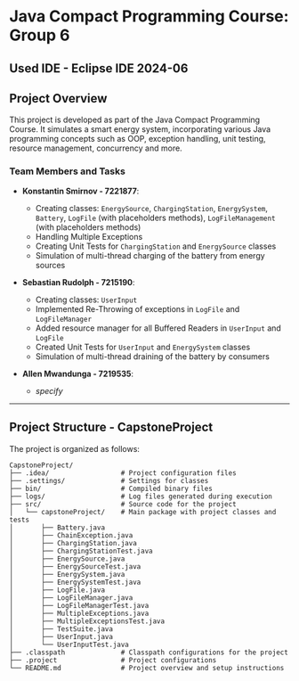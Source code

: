 # Java Compact Programming Course: Group 6
## Used IDE - Eclipse IDE 2024-06

## Project Overview

This project is developed as part of the Java Compact Programming Course. It simulates a smart energy system, incorporating various Java programming concepts such as OOP, exception handling, unit testing, resource management, concurrency and more.

### Team Members and Tasks

- **Konstantin Smirnov - 7221877**:
  - Creating classes: `EnergySource`, `ChargingStation`, `EnergySystem`, `Battery`, `LogFile` (with placeholders methods), `LogFileManagement` (with placeholders methods)
  - Handling Multiple Exceptions
  - Creating Unit Tests for `ChargingStation` and `EnergySource` classes
  - Simulation of multi-thread charging of the battery from energy sources

- **Sebastian Rudolph - 7215190**:
  - Creating classes: `UserInput`
  - Implemented Re-Throwing of exceptions in `LogFile` and `LogFileManager`
  - Added resource manager for all Buffered Readers in `UserInput` and `LogFile`
  - Created Unit Tests for `UserInput` and `EnergySystem` classes
  - Simulation of multi-thread draining of the battery by consumers
    
- **Allen Mwandunga - 7219535**:
  - *specify*
---

## Project Structure - CapstoneProject

The project is organized as follows:

```
CapstoneProject/
├── .idea/                  # Project configuration files
├── .settings/              # Settings for classes
├── bin/                    # Compiled binary files
├── logs/                   # Log files generated during execution
├── src/                    # Source code for the project
│   └── capstoneProject/    # Main package with project classes and tests
│       ├── Battery.java
│       ├── ChainException.java
│       ├── ChargingStation.java
│       ├── ChargingStationTest.java
│       ├── EnergySource.java
│       ├── EnergySourceTest.java
│       ├── EnergySystem.java
│       ├── EnergySystemTest.java
│       ├── LogFile.java
│       ├── LogFileManager.java
│       ├── LogFileManagerTest.java
│       ├── MultipleExceptions.java
│       ├── MultipleExceptionsTest.java
│       ├── TestSuite.java
│       ├── UserInput.java
│       └── UserInputTest.java
├── .classpath              # Classpath configurations for the project
├── .project                # Project configurations
└── README.md               # Project overview and setup instructions
```

